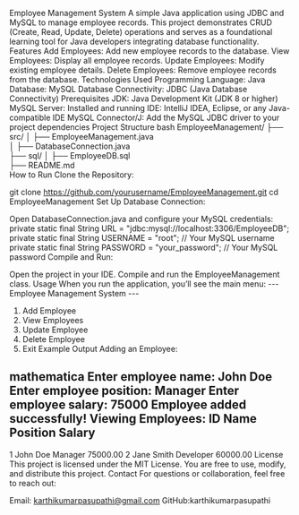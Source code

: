 Employee Management System
A simple Java application using JDBC and MySQL to manage employee records. This project demonstrates CRUD (Create, Read, Update, Delete) operations and serves as a foundational learning tool for Java developers integrating database functionality.
Features
Add Employees: Add new employee records to the database.
View Employees: Display all employee records.
Update Employees: Modify existing employee details.
Delete Employees: Remove employee records from the database.
Technologies Used
Programming Language: Java
Database: MySQL
Database Connectivity: JDBC (Java Database Connectivity)
Prerequisites
JDK: Java Development Kit (JDK 8 or higher)
MySQL Server: Installed and running
IDE: IntelliJ IDEA, Eclipse, or any Java-compatible IDE
MySQL Connector/J: Add the MySQL JDBC driver to your project dependencies
Project Structure
bash
EmployeeManagement/
├── src/
│   ├── EmployeeManagement.java  
│   ├── DatabaseConnection.java   
├── sql/
│   ├── EmployeeDB.sql           
├── README.md   
How to Run
Clone the Repository:

git clone https://github.com/yourusername/EmployeeManagement.git
cd EmployeeManagement
Set Up Database Connection:

Open DatabaseConnection.java and configure your MySQL credentials:
private static final String URL = "jdbc:mysql://localhost:3306/EmployeeDB";
private static final String USERNAME = "root";       // Your MySQL username
private static final String PASSWORD = "your_password"; // Your MySQL password
Compile and Run:

Open the project in your IDE.
Compile and run the EmployeeManagement class.
Usage
When you run the application, you’ll see the main menu:
--- Employee Management System ---
1. Add Employee
2. View Employees
3. Update Employee
4. Delete Employee
5. Exit
Example Output
Adding an Employee:

mathematica
Enter employee name: John Doe
Enter employee position: Manager
Enter employee salary: 75000
Employee added successfully!
Viewing Employees:
ID      Name            Position        Salary
------------------------------------------
1       John Doe        Manager         75000.00
2       Jane Smith      Developer       60000.00
License
This project is licensed under the MIT License. You are free to use, modify, and distribute this project.
Contact
For questions or collaboration, feel free to reach out:

Email: karthikumarpasupathi@gmail.com
GitHub:karthikumarpasupathi
